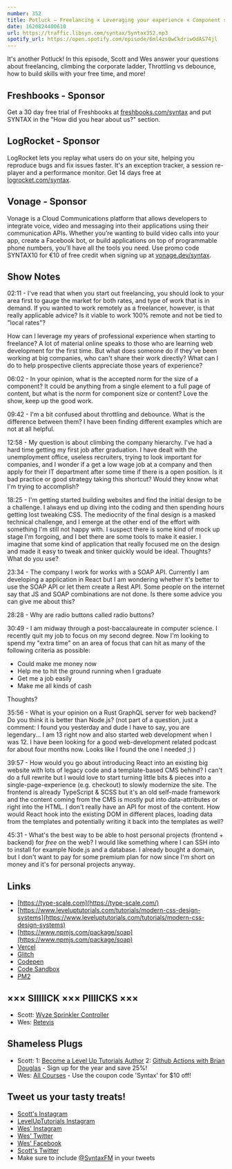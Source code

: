 ```yaml
---
number: 352
title: Potluck — Freelancing × Leveraging your experience × Component size × Dealing with mediocrity × How to spend "extra time" × Rust vs Node × Free hosting? × More!
date: 1620824400610
url: https://traffic.libsyn.com/syntax/Syntax352.mp3
spotify_url: https://open.spotify.com/episode/6ml4zs0wCkdriwOdAS74jl
---
```


It's another Potluck! In this episode, Scott and Wes answer your questions about freelancing, climbing the corporate ladder, Throttling vs debounce, how to build skills with your free time, and more!

## Freshbooks - Sponsor
Get a 30 day free trial of Freshbooks at [freshbooks.com/syntax](https://freshbooks.com/syntax) and put SYNTAX in the "How did you hear about us?" section.

## LogRocket - Sponsor
LogRocket lets you replay what users do on your site, helping you reproduce bugs and fix issues faster. It's an exception tracker, a session re-player and a performance monitor. Get 14 days free at [logrocket.com/syntax](https://logrocket.com/syntax).

## Vonage - Sponsor
Vonage is a Cloud Communications platform that allows developers to integrate voice, video and messaging into their applications using their communication APIs. Whether you’re wanting to build video calls into your app, create a Facebook bot, or build applications on top of programmable phone numbers, you’ll have all the tools you need. Use promo code SYNTAX10 for €10 of free credit when signing up at [vonage.dev/syntax](https://vonage.dev/syntax).

## Show Notes
02:11 - I've read that when you start out freelancing, you should look to your area first to gauge the market for both rates, and type of work that is in demand. If you wanted to work remotely as a freelancer, however, is that really applicable advice? Is it viable to work 100% remote and not be tied to "local rates"? 

How can I leverage my years of professional experience when starting to freelance? A lot of material online speaks to those who are learning web development for the first time. But what does someone do if they've been working at big companies, who can't share their work directly? What can I do to help prospective clients appreciate those years of experience?

06:02 - In your opinion, what is the accepted norm for the size of a component? It could be anything from a single element to a full page of content, but what is the norm for component size or content? Love the show, keep up the good work.

09:42 - I'm a bit confused about throttling and debounce. What is the difference between them? I have been finding different examples which are not at all helpful.

12:58 - My question is about climbing the company hierarchy. I've had a hard time getting my first job after graduation. I have dealt with the unemployment office, useless recruiters, trying to look important for companies, and I wonder if a get a low wage job at a company and then apply for their IT department after some time if there is a open position. Is it bad practice or good strategy taking this shortcut? Would they know what I'm trying to accomplish?

18:25 - I'm getting started building websites and find the initial design to be a challenge. I always end up diving into the coding and then spending hours getting lost tweaking CSS. The mediocrity of the final design is a masked technical challenge, and I emerge at the other end of the effort with something I'm still not happy with. I suspect there is some kind of mock up stage I'm forgoing, and I bet there are some tools to make it easier. I imagine that some kind of application that really focused me on the design and made it easy to tweak and tinker quickly would be ideal. Thoughts? What do you use?

23:34 - The company I work for works with a SOAP API. Currently I am developing a application in React but I am wondering whether it's better to use the SOAP API or let them create a Rest API. Some people on the internet say that JS and SOAP combinations are not done. Is there some advice you can give me about this?

28:28 - Why are radio buttons called radio buttons?

30:49 - I am midway through a post-baccalaureate in computer science. I recently quit my job to focus on my second degree. Now I'm looking to spend my "extra time" on an area of focus that can hit as many of the following criteria as possible:
* Could make me money now
* Help me to hit the ground running when I graduate
* Get me a job easily
* Make me all kinds of cash 

Thoughts?

35:56 - What is your opinion on a Rust GraphQL server for web backend? Do you think it is better than Node.js?
(not part of a question, just a comment: I found you yesterday and dude I have to say, you are legendary... I am 13 right now and also started web development when I was 12. I have been looking for a good web-development related podcast for about four months now. Looks like I found the one I needed ;) )

39:57 - How would you go about introducing React into an existing big website with lots of legacy code and a template-based CMS behind? I can't do a full rewrite but I would love to start turning little bits & pieces into a single-page-experience (e.g. checkout) to slowly modernize the site. The frontend is already TypeScript & SCSS but it's an old self-made framework and the content coming from the CMS is mostly put into data-attributes or right into the HTML. I don't really have an API for most of the content. How would React hook into the existing DOM in different places, loading data from the templates and potentially writing it back into the templates as well?

45:31 - What's the best way to be able to host personal projects (frontend + backend) for *free* on the web? I would like something where I can SSH into to install for example Node.js and a database. I already bought a domain, but I don't want to pay for some premium plan for now since I'm short on money and it's for personal projects anyway.

## Links
* [https://type-scale.com](https://type-scale.com/)
* [https://www.leveluptutorials.com/tutorials/modern-css-design-systems](https://www.leveluptutorials.com/tutorials/modern-css-design-systems)
* [https://www.npmjs.com/package/soap](https://www.npmjs.com/package/soap)
* [Vercel](https://vercel.com/)
* [Glitch](https://glitch.com/)
* [Codepen](https://codepen.io/)
* [Code Sandbox](https://codesandbox.io/)
* [PM2](https://pm2.keymetrics.io/)

## ××× SIIIIICK ××× PIIIICKS ×××
* Scott: [Wyze Sprinkler Controller](https://amzn.to/3ghvSiD)
* Wes: [Retevis](https://amzn.to/3wR4T3a) 

## Shameless Plugs
* Scott:
  1: [Become a Level Up Tutorials Author](https://forms.gle/PDEpDAGZpNHBDVou5)
  2: [Github Actions with Brian Douglas](https://www.leveluptutorials.com/pro) - Sign up for the year and save 25%!
* Wes: [All Courses](https://wesbos.com/courses/) - Use the coupon code 'Syntax' for $10 off!

## Tweet us your tasty treats!
* [Scott's Instagram](https://www.instagram.com/stolinski/)
* [LevelUpTutorials Instagram](https://www.instagram.com/LevelUpTutorials/)
* [Wes' Instagram](https://www.instagram.com/wesbos/)
* [Wes' Twitter](https://twitter.com/wesbos)
* [Wes' Facebook](https://www.facebook.com/wesbos.developer)
* [Scott's Twitter](https://twitter.com/stolinski)
* Make sure to include [@SyntaxFM](https://twitter.com/SyntaxFM) in your tweets